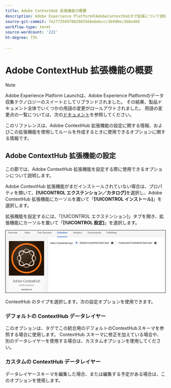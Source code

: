 ```yaml
---
title: Adobe ContextHub 拡張機能の概要
description: Adobe Experience PlatformのAdobeContextHubタグ拡張について説明します。
source-git-commit: 7e27735697882065566ebdeccc36998ec368e404
workflow-type: tm+mt
source-wordcount: '222'
ht-degree: 73%

---
```


# Adobe ContextHub 拡張機能の概要

>[!NOTE]
>
>Adobe Experience Platform Launchは、Adobe Experience Platformのデータ収集テクノロジーのスイートとしてリブランドされました。 その結果、製品ドキュメント全体でいくつかの用語の変更がロールアウトされました。 用語の変更点の一覧については、次の[ドキュメント](../../../term-updates.md)を参照してください。

このリファレンスは、Adobe ContextHub 拡張機能の設定に関する情報、およびこの拡張機能を使用してルールを作成するときに使用できるオプションに関する情報です。

## Adobe ContextHub 拡張機能の設定

この節では、Adobe ContextHub 拡張機能を設定する際に使用できるオプションについて説明します。

Adobe ContextHub 拡張機能がまだインストールされていない場合は、プロパティを開いて、**[!UICONTROL エクステンション／カタログ]**&#x200B;を選択し、Adobe ContextHub 拡張機能にカーソルを置いて「**[!UICONTROL インストール]**」を選択します。

拡張機能を設定するには、「[!UICONTROL エクステンション]」タブを開き、拡張機能にカーソルを置いて「**[!UICONTROL 設定]**」を選択します。

![](../../../images/ext-contexthub-config.png)

ContextHub のタイプを選択します。次の設定オプションを使用できます。

### デフォルトの ContextHub データレイヤー

このオプションは、タグでこの統合用のデフォルトのContextHubスキーマを参照する場合に使用します。 ContextHub スキーマに修正を加えている場合や、別のデータレイヤーを使用する場合は、カスタムオプションを使用してください。

### カスタムの ContextHub データレイヤー

データレイヤースキーマを編集した場合、または編集する予定がある場合は、このオプションを使用します。
